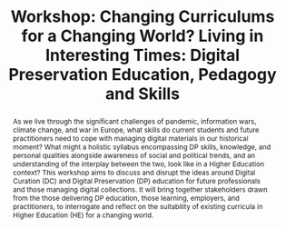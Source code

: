 ---
abstract: 'As we live through the significant challenges of pandemic, information
  wars, climate change, and war in Europe, what skills do current students and future
  practitioners need to cope with managing digital materials in our historical moment?
  What might a holistic syllabus encompassing DP skills, knowledge, and personal qualities
  alongside awareness of social and political trends, and an understanding of the
  interplay between the two, look like in a Higher Education context? This workshop
  aims to discuss and disrupt the ideas around Digital Curation (DC) and Digital Preservation
  (DP) education for future professionals and those managing digital collections.
  It will bring together stakeholders drawn from the those delivering DP education,
  those learning, employers, and practitioners, to interrogate and reflect on the
  suitability of existing curricula in Higher Education (HE) for a changing world.  '
creators:
- Gooding, Paul
date: null
document_url: https://az659834.vo.msecnd.net/eventsairwesteuprod/production-inconference-public/de7374060ba049659bdaf1430d01c94d
grand_parent: iPRES
institutions:
- University Of Glasgow
keywords:
- pedagogy
- skills training
- education.
landing_page_url: null
language: eng
layout: publication
license: CC-BY 4.0 International
notes_url: null
parent: iPRES 2022
presentation_url: null
size: null
source_name: iPRES
title: 'Workshop: Changing Curriculums for a Changing World? Living in Interesting
  Times: Digital Preservation Education, Pedagogy and Skills'
type: workshop
year: 2022
---